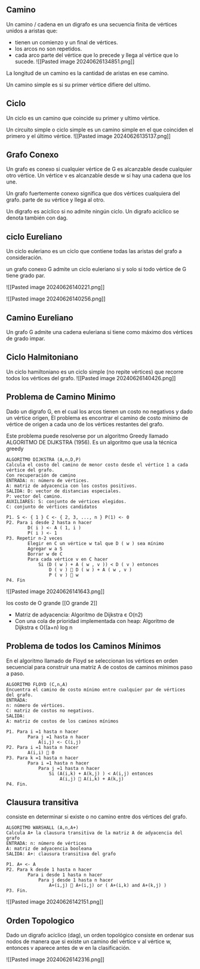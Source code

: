 ## Camino

Un camino / cadena en un digrafo es una secuencia finita de vértices unidos a aristas que:
- tienen un comienzo y un final de vértices.
- los arcos no son repetidos.
- cada arco parte del vértice que lo precede y llega al vértice que lo sucede.
![[Pasted image 20240626134851.png]]

La longitud de un camino es la cantidad de aristas en ese camino.

Un camino simple es si su primer vértice difiere del ultimo.

## Ciclo

Un ciclo es un camino que coincide su primer y ultimo vértice.

Un circuito simple o ciclo simple es un camino simple en el que
coinciden el primero y el último vértice.
![[Pasted image 20240626135137.png]]


## Grafo Conexo

Un grafo es conexo si cualquier vértice de G es alcanzable desde
cualquier otro vértice. Un vértice v es alcanzable desde w si hay una
cadena que los une.

Un grafo fuertemente conexo significa que dos vértices cualquiera del grafo. parte de su vértice y llega al otro.

Un digrafo es acíclico si no admite ningún ciclo. Un digrafo acíclico se
denota también con dag.

## ciclo Eureliano

Un ciclo euleriano es un ciclo que contiene todas las aristas del grafo a consideración.

un grafo conexo G admite un ciclo euleriano si y solo si todo vértice de G tiene grado par.

![[Pasted image 20240626140221.png]]

![[Pasted image 20240626140256.png]]

## Camino Eureliano

Un grafo G admite una cadena euleriana si tiene como máximo dos vértices de grado impar.

## Ciclo Halmitoniano

Un ciclo hamiltoniano es un ciclo simple (no repite vértices) que recorre todos los vértices del grafo.
![[Pasted image 20240626140426.png]]

## Problema de Camino Minimo

Dado un digrafo G, en el cual los arcos tienen un costo no negativos y dado un vértice origen, El problema es encontrar el camino de costo mínimo de vértice de origen a cada uno de los vértices restantes del grafo.

Este problema puede resolverse por un algoritmo Greedy llamado
ALGORITMO DE DIJKSTRA (1956).
Es un algoritmo que usa la técnica greedy

```
ALGORITMO DIJKSTRA (A,n,D,P)
Calcula el costo del camino de menor costo desde el vértice 1 a cada
vértice del grafo.
Con recuperación de camino
ENTRADA: n: número de vértices.
A: matriz de adyacencia con los costos positivos.
SALIDA: D: vector de distancias especiales.
P: vector del camino.
AUXILIARES: S: conjunto de vértices elegidos.
C: conjunto de vértices candidatos

P1. S <- { 1 } C <- { 2, 3, ..., n } P(1) <- 0
P2. Para i desde 2 hasta n hacer
		D( i ) <- A ( 1, i )
		P( i ) <- 1
P3. Repetir n-2 veces
		Elegir en C un vértice w tal que D ( w ) sea mínimo
		Agregar w a S
		Borrar w de C
		Para cada vértice v en C hacer
			Si (D ( w ) + A ( w , v )) < D ( v ) entonces
				D ( v )  D ( w ) + A ( w , v )
				P ( v )  w
P4. Fin
```

![[Pasted image 20240626141643.png]]

los costo de O grande [[O grande 2]]

- Matriz de adyacencia: Algoritmo de Dijkstra є O(n2)
- Con una cola de prioridad implementada con heap: Algoritmo de Dijkstra є O((a+n) log n

## Problema de todos los Caminos Mínimos

En el algoritmo llamado de Floyd se seleccionan los vértices en orden
secuencial para construir una matriz A de costos de caminos
mínimos paso a paso.

```
ALGORITMO FLOYD (C,n,A)
Encuentra el camino de costo mínimo entre cualquier par de vértices
del grafo.
ENTRADA:
n: número de vértices.
C: matriz de costos no negativos.
SALIDA:
A: matriz de costos de los caminos mínimos

P1. Para i =1 hasta n hacer
		Para j =1 hasta n hacer
			A(i,j) <- C(i,j)
P2. Para i =1 hasta n hacer
		A(i,i)  0
P3. Para k =1 hasta n hacer
		Para i =1 hasta n hacer
			Para j =1 hasta n hacer
				Si (A(i,k) + A(k,j) ) < A(i,j) entonces
					A(i,j)  A(i,k) + A(k,j)
P4. Fin.
```

## Clausura transitiva

consiste en determinar si existe o no camino entre dos vértices del grafo.

```
ALGORITMO WARSHALL (A,n,A+)
Calcula A+ la clausura transitiva de la matriz A de adyacencia del grafo
ENTRADA: n: número de vértices
A: matriz de adyacencia booleana
SALIDA: A+: clausura transitiva del grafo

P1. A+ <- A
P2. Para k desde 1 hasta n hacer
		Para i desde 1 hasta n hacer
			Para j desde 1 hasta n hacer
				A+(i,j)  A+(i,j) or ( A+(i,k) and A+(k,j) )
P3. Fin. 
```

![[Pasted image 20240626142151.png]]

## Orden Topologico

Dado un digrafo acíclico (dag), un orden topológico consiste en
ordenar sus nodos de manera que si existe un camino del vértice v
al vértice w, entonces v aparece antes de w en la clasificación.

![[Pasted image 20240626142316.png]]
